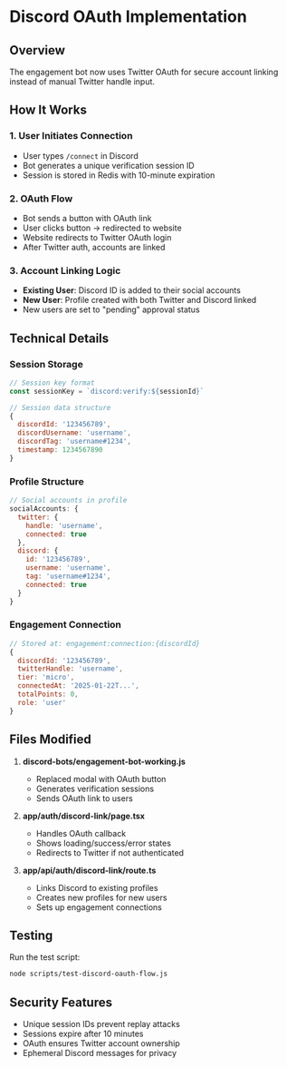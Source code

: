 # Discord OAuth Implementation

## Overview
The engagement bot now uses Twitter OAuth for secure account linking instead of manual Twitter handle input.

## How It Works

### 1. User Initiates Connection
- User types `/connect` in Discord
- Bot generates a unique verification session ID
- Session is stored in Redis with 10-minute expiration

### 2. OAuth Flow
- Bot sends a button with OAuth link
- User clicks button → redirected to website
- Website redirects to Twitter OAuth login
- After Twitter auth, accounts are linked

### 3. Account Linking Logic
- **Existing User**: Discord ID is added to their social accounts
- **New User**: Profile created with both Twitter and Discord linked
- New users are set to "pending" approval status

## Technical Details

### Session Storage
```javascript
// Session key format
const sessionKey = `discord:verify:${sessionId}`

// Session data structure
{
  discordId: '123456789',
  discordUsername: 'username',
  discordTag: 'username#1234',
  timestamp: 1234567890
}
```

### Profile Structure
```javascript
// Social accounts in profile
socialAccounts: {
  twitter: {
    handle: 'username',
    connected: true
  },
  discord: {
    id: '123456789',
    username: 'username',
    tag: 'username#1234',
    connected: true
  }
}
```

### Engagement Connection
```javascript
// Stored at: engagement:connection:{discordId}
{
  discordId: '123456789',
  twitterHandle: 'username',
  tier: 'micro',
  connectedAt: '2025-01-22T...',
  totalPoints: 0,
  role: 'user'
}
```

## Files Modified

1. **discord-bots/engagement-bot-working.js**
   - Replaced modal with OAuth button
   - Generates verification sessions
   - Sends OAuth link to users

2. **app/auth/discord-link/page.tsx**
   - Handles OAuth callback
   - Shows loading/success/error states
   - Redirects to Twitter if not authenticated

3. **app/api/auth/discord-link/route.ts**
   - Links Discord to existing profiles
   - Creates new profiles for new users
   - Sets up engagement connections

## Testing

Run the test script:
```bash
node scripts/test-discord-oauth-flow.js
```

## Security Features

- Unique session IDs prevent replay attacks
- Sessions expire after 10 minutes
- OAuth ensures Twitter account ownership
- Ephemeral Discord messages for privacy 